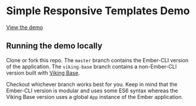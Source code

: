 # Simple Responsive Templates Demo

[View the demo](http://vikingglory.com/rwd-templates)

## Running the demo locally

Clone or fork this repo. The `master` branch contains the Ember-CLI version of the application. The `viking-base` branch contains a non-Ember-CLI version built with [Viking Base](https://github.com/jneurock/viking-base).

Checkout whichever branch works best for you. Keep in mind that the Ember-CLI version is modular and uses some ES6 syntax whereas the Viking Base version uses a global `App` instance of the Ember application.